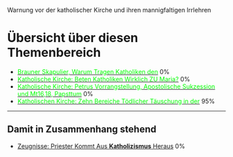 ﻿<!--t Achtung Katholizismus! t-->
<!--d  d-->

Warnung vor der katholischer Kirche und ihren mannigfaltigen Irrlehren

# Übersicht über diesen Themenbereich
- [<font color="#00FF00">Brauner Skapulier, Warum Tragen Katholiken den</font>](katholizismus/warum-tragen-katholiken-den-braunen-skapulier) 0%
- [<font color="#00FF00">Katholische Kirche: Beten Katholiken Wirklich ZU Maria?</font>](katholizismus/beten-katholiken-wirklich-zu-maria) 0%
- [<font color="#00FF00">Katholische Kirche: Petrus Vorrangstellung, Apostolische Sukzession und Mt16,18, Papsttum</font>](katholizismus/petrus-vorrangstellung-apostolische-sukzession-mt-16-18) 0%
- [<font color="#00FF00">Katholischen Kirche: Zehn Bereiche Tödlicher Täuschung in der</font>](katholizismus/zehn-bereiche-von-toedlicher-taeuschung-bei-katholiken) 95%

- - -
## Damit in Zusammenhang stehend

- [Zeugnisse: Priester Kommt Aus **Katholizismus** Heraus](zeugnisse/priester-kommt-aus-katholizismus-heraus) 0%